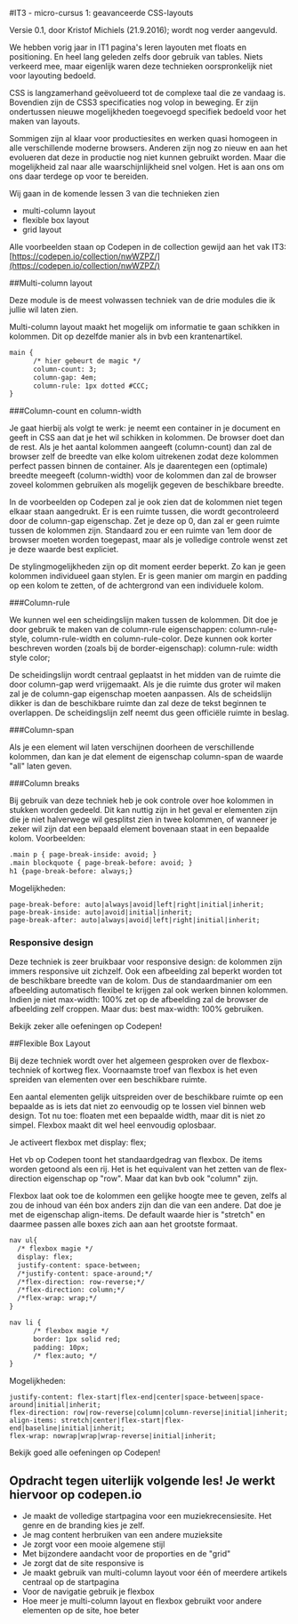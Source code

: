 #IT3 - micro-cursus 1: geavanceerde CSS-layouts

Versie 0.1, door Kristof Michiels (21.9.2016); wordt nog verder aangevuld.

We hebben vorig jaar in IT1 pagina's leren layouten met floats en positioning. En heel lang geleden zelfs door gebruik van tables. Niets verkeerd mee, maar eigenlijk waren deze technieken oorspronkelijk niet voor layouting bedoeld. 

CSS is langzamerhand geëvolueerd tot de complexe taal die ze vandaag is. Bovendien zijn de CSS3 specificaties nog volop in beweging. Er zijn ondertussen nieuwe mogelijkheden toegevoegd specifiek bedoeld voor het maken van layouts. 

Sommigen zijn al klaar voor productiesites en werken quasi homogeen in alle verschillende moderne browsers. Anderen zijn nog zo nieuw en aan het evolueren dat deze in productie nog niet kunnen gebruikt worden. Maar die mogelijkheid zal naar alle waarschijnlijkheid snel volgen. Het is aan ons om ons daar terdege op voor te bereiden.  

Wij gaan in de komende lessen 3 van die technieken zien
- multi-column layout
- flexible box layout
- grid layout

Alle voorbeelden staan op Codepen in de collection gewijd aan het vak IT3: [https://codepen.io/collection/nwWZPZ/](https://codepen.io/collection/nwWZPZ/)


##Multi-column layout

Deze module is de meest volwassen techniek van de drie modules die ik jullie wil laten zien. 

Multi-column layout maakt het mogelijk om informatie te gaan schikken in kolommen. Dit op dezelfde manier als in bvb een krantenartikel. 

```html
main { 
      /* hier gebeurt de magic */
      column-count: 3;
      column-gap: 4em;
      column-rule: 1px dotted #CCC;
}
```

###Column-count en column-width

Je gaat hierbij als volgt te werk: je neemt een container in je document en geeft in CSS aan dat je het wil schikken in kolommen. De browser doet dan de rest. Als je het aantal kolommen aangeeft (column-count) dan zal de browser zelf de breedte van elke kolom uitrekenen zodat deze kolommen perfect passen binnen de container. Als je daarentegen een (optimale) breedte meegeeft (column-width) voor de kolommen dan zal de browser zoveel kolommen gebruiken als mogelijk gegeven de beschikbare breedte.   

In de voorbeelden op Codepen zal je ook zien dat de kolommen niet tegen elkaar staan aangedrukt. Er is een ruimte tussen, die wordt gecontroleerd door de column-gap eigenschap. Zet je deze op 0, dan zal er geen ruimte tussen de kolommen zijn. Standaard zou er een ruimte van 1em door de browser moeten worden toegepast, maar als je volledige controle wenst zet je deze waarde best expliciet. 

De stylingmogelijkheden zijn op dit moment eerder beperkt. Zo kan je geen kolommen individueel gaan stylen. Er is geen manier om margin en padding op een kolom te zetten, of de achtergrond van een individuele kolom.

###Column-rule

We kunnen wel een scheidingslijn maken tussen de kolommen. Dit doe je door gebruik te maken van de column-rule eigenschappen: column-rule-style, column-rule-width en column-rule-color. Deze kunnen ook korter beschreven worden (zoals bij de border-eigenschap): column-rule: width style color;

De scheidingslijn wordt centraal geplaatst in het midden van de ruimte die door column-gap werd vrijgemaakt. Als je die ruimte dus groter wil maken zal je de column-gap eigenschap moeten aanpassen. Als de scheidslijn dikker is dan de beschikbare ruimte dan zal deze de tekst beginnen te overlappen. De scheidingslijn zelf neemt dus geen officiële ruimte in beslag.

###Column-span

Als je een element wil laten verschijnen doorheen de verschillende kolommen, dan kan je dat element de eigenschap column-span de waarde "all" laten geven.

###Column breaks

Bij gebruik van deze techniek heb je ook controle over hoe kolommen in stukken worden gedeeld. Dit kan nuttig zijn in het geval er elementen zijn die je niet halverwege wil gesplitst zien in twee kolommen, of wanneer je zeker wil zijn dat een bepaald element bovenaan staat in een bepaalde kolom. Voorbeelden: 

```html
.main p { page-break-inside: avoid; }
.main blockquote { page-break-before: avoid; }
h1 {page-break-before: always;}
```


Mogelijkheden:
```
page-break-before: auto|always|avoid|left|right|initial|inherit;
page-break-inside: auto|avoid|initial|inherit;
page-break-after: auto|always|avoid|left|right|initial|inherit;
```

### Responsive design

Deze techniek is zeer bruikbaar voor responsive design: de kolommen zijn immers responsive uit zichzelf. Ook een afbeelding zal beperkt worden tot de beschikbare breedte van de kolom. Dus de standaardmanier om een afbeelding automatisch flexibel te krijgen zal ook werken binnen kolommen. Indien je niet max-width: 100% zet op de afbeelding zal de browser de afbeelding zelf croppen. Maar dus: best max-width: 100% gebruiken.

Bekijk zeker alle oefeningen op Codepen!

##Flexible Box Layout

Bij deze techniek wordt over het algemeen gesproken over de flexbox-techniek of kortweg flex. Voornaamste troef van flexbox is het even spreiden van elementen over een beschikbare ruimte.

Een aantal elementen gelijk uitspreiden over de beschikbare ruimte op een bepaalde as is iets dat niet zo eenvoudig op te lossen viel binnen web design. Tot nu toe: floaten met een bepaalde width, maar dit is niet zo simpel. Flexbox maakt dit wel heel eenvoudig oplosbaar. 

Je activeert flexbox met display: flex;

Het vb op Codepen toont het standaardgedrag van flexbox. De items worden getoond als een rij. Het is het equivalent van het zetten van de flex-direction eigenschap op "row". Maar dat kan bvb ook "column" zijn.

Flexbox laat ook toe de kolommen een gelijke hoogte mee te geven, zelfs al zou de inhoud van één box anders zijn dan die van een andere.
Dat doe je met de eigenschap align-items. De default waarde hier is "stretch" en daarmee passen alle boxes zich aan aan het grootste formaat.

```html
nav ul{
  /* flexbox magie */
  display: flex;
  justify-content: space-between;
  /*justify-content: space-around;*/
  /*flex-direction: row-reverse;*/
  /*flex-direction: column;*/
  /*flex-wrap: wrap;*/
}

nav li {
      /* flexbox magie */
      border: 1px solid red;
      padding: 10px;
      /* flex:auto; */
}
```
Mogelijkheden:
```
justify-content: flex-start|flex-end|center|space-between|space-around|initial|inherit;
flex-direction: row|row-reverse|column|column-reverse|initial|inherit;
align-items: stretch|center|flex-start|flex-end|baseline|initial|inherit;
flex-wrap: nowrap|wrap|wrap-reverse|initial|inherit;
```

Bekijk goed alle oefeningen op Codepen!

## Opdracht tegen uiterlijk volgende les! Je werkt hiervoor op codepen.io

- Je maakt de volledige startpagina voor een muziekrecensiesite. Het genre en de branding kies je zelf. 
- Je mag content herbruiken van een andere muzieksite
- Je zorgt voor een mooie algemene stijl
- Met bijzondere aandacht voor de proporties en de "grid"
- Je zorgt dat de site responsive is
- Je maakt gebruik van multi-column layout voor één of meerdere artikels centraal op de startpagina
- Voor de navigatie gebruik je flexbox
- Hoe meer je multi-column layout en flexbox gebruikt voor andere elementen op de site, hoe beter
